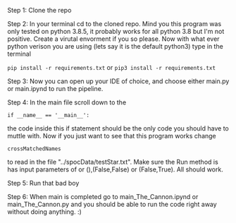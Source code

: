 Step 1: Clone the repo 

Step 2: In your terminal cd to the cloned repo. Mind you this program was only tested on python 3.8.5, it probably works for all python 3.8 but I'm not positive. Create a virutal envorment if you so please. Now with what ever python verison you are using (lets say it is the default python3) type in the terminal 

```pip install -r requirements.txt``` or ```pip3 install -r requirements.txt```

Step 3: Now you can open up your IDE of choice, and choose either main.py or main.ipynd to run the pipeline. 

Step 4: In the main file scroll down to the 

```{python}
if __name__ == '__main__':
```
the code inside this if statement should be the only code you should have to muttle with. Now if you just want to see that this program works change
```
crossMatchedNames
```
to read in the file "../spocData/testStar.txt". Make sure the Run method is has input parameters of or (),(False,False) or (False,True). All should work. 

Step 5: Run that bad boy

Step 6: When main is completed go to main_The_Cannon.ipynd or main_The_Cannon.py and you should be able to run the code right away without doing anything.  :) 
